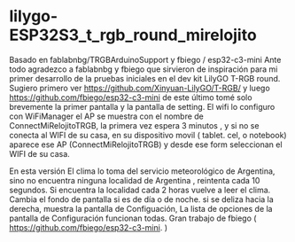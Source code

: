 # lilygo-ESP32S3_t_rgb_round_mirelojito
Basado en fablabnbg/TRGBArduinoSupport y fbiego / esp32-c3-mini
Ante todo agradezco a fablabnbg y fbiego que sirvieron de inspiración para mi primer desarrollo
de la  pruebas iniciales en el dev kit LilyGO T-RGB round.  
Sugiero primero ver 
https://github.com/Xinyuan-LilyGO/T-RGB/
y luego 
https://github.com/fbiego/esp32-c3-mini
de este último tomé solo brevemente la primer pantalla y la pantalla de setting. 
El wifi lo configuro con WiFiManager el AP se muestra con el nombre de ConnectMiRelojitoTRGB,
la primera vez espera 3 minutos , y si no se conecta al WIFI de su casa, en su dispositivo movil ( tablet. cel, o notebook) aparece ese AP (ConnectMiRelojitoTRGB) y desde ese form seleccionan el WIFI de su casa.

En esta versión El clima lo toma del servicio meteorológico de Argentina, sino no encuentra ninguna localidad de Argentina , reintenta cada 10 segundos. Si encuentra la localidad cada 2 horas vuelve a leer el clima.
Cambia el fondo de pantalla si es de día o de noche. si se deliza hacia la derecha, muestra la pantalla de Configuación, 
La lista de opciones de la pantalla de Configuración funcionan  todas. Gran trabajo de fbiego ( https://github.com/fbiego/esp32-c3-mini.  )


